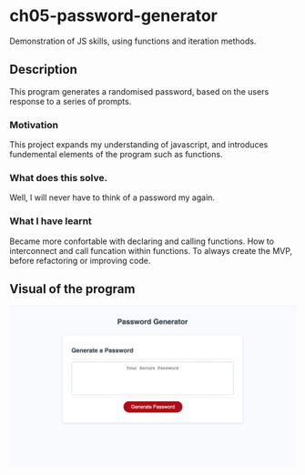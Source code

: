 # ch05-password-generator
Demonstration of JS skills, using functions and iteration methods. 

## Description 

This program generates a randomised password, based on the users response to a series of prompts. 

### Motivation 
This project expands my understanding of javascript, and introduces fundemental elements of the program such as functions. 

### What does this solve. 
Well, I will never have to think of a password my again. 

### What I have learnt 
Became more confortable with declaring and calling functions. 
How to interconnect and call funcation within functions. 
To always create the MVP, before refactoring or improving code. 

## Visual of the program

![alt text](/assets/Password-Generator-Visual.png)






